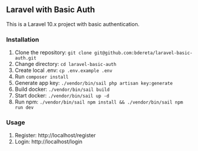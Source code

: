 ## Laravel with Basic Auth

This is a Laravel 10.x project with basic authentication.

### Installation

1. Clone the repository: `git clone git@github.com:bdereta/laravel-basic-auth.git`
2. Change directory: `cd laravel-basic-auth`
3. Create local .env: `cp .env.example .env`
4. Run `composer install`
5. Generate app key: `./vendor/bin/sail php artisan key:generate`
6. Build docker: `./vendor/bin/sail build`
7. Start docker: `./vendor/bin/sail up -d`
8. Run npm: `./vendor/bin/sail npm install && ./vendor/bin/sail npm run dev`

### Usage

1. Register: http://localhost/register
2. Login: http://localhost/login
